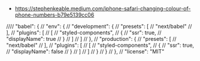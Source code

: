 - https://stephenkeable.medium.com/iphone-safari-changing-colour-of-phone-numbers-b79e5139cc06


//// "babel": {
  //   "env": {
  //     "development": {
  //       "presets": [
  //         "next/babel"
  //       ],
  //       "plugins": [
  //         [
  //           "styled-components",
  //           {
  //             "ssr": true,
  //             "displayName": true
  //           }
  //         ]
  //       ]
  //     },
  //     "production": {
  //       "presets": [
  //         "next/babel"
  //       ],
  //       "plugins": [
  //         [
  //           "styled-components",
  //           {
  //             "ssr": true,
  //             "displayName": false
  //           }
  //         ]
  //       ]
  //     }
  //   }
  // },
  // "license": "MIT"